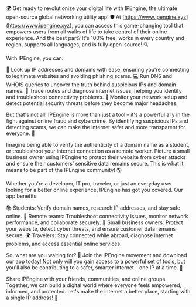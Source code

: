 🌍 Get ready to revolutionize your digital life with IPEngine, the ultimate open-source global networking utility app! 🛡️ At [https://www.ipengine.xyz](https://www.ipengine.xyz), you can access this game-changing tool that empowers users from all walks of life to take control of their online experience. And the best part? It's 100% free, works in every country and region, supports all languages, and is fully open-source! 🔍

With IPEngine, you can:

📡 Look up IP addresses and domains with ease, ensuring you're connecting to legitimate websites and avoiding phishing scams.
💻 Run DNS and WHOIS queries to uncover the truth behind suspicious IPs and domain names.
📍 Trace routes and diagnose internet issues, helping you identify and troubleshoot connectivity problems.
💯 Monitor your network setup and detect potential security threats before they become major headaches.

But that's not all! IPEngine is more than just a tool – it's a powerful ally in the fight against online fraud and cybercrime. By identifying suspicious IPs and detecting scams, we can make the internet safer and more transparent for everyone. 🚀

Imagine being able to verify the authenticity of a domain name as a student, or troubleshoot your internet connection as a remote worker. Picture a small business owner using IPEngine to protect their website from cyber attacks and ensure their customers' sensitive data remains secure. This is what it means to be part of the IPEngine community! 🌎

Whether you're a developer, IT pro, traveler, or just an everyday user looking for a better online experience, IPEngine has got you covered. Our app benefits:

📚 Students: Verify domain names, research IP addresses, and stay safe online.
👥 Remote teams: Troubleshoot connectivity issues, monitor network performance, and collaborate securely.
💼 Small business owners: Protect your website, detect cyber threats, and ensure customer data remains secure.
🌍 Travelers: Stay connected while abroad, diagnose internet problems, and access essential online services.

So, what are you waiting for? 🎉 Join the IPEngine movement and download our app today! Not only will you gain access to a powerful set of tools, but you'll also be contributing to a safer, smarter internet – one IP at a time. 🌟

Share IPEngine with your friends, communities, and online groups. Together, we can build a digital world where everyone feels empowered, informed, and protected. Let's make the internet a better place, starting with a single IP address! 🎉